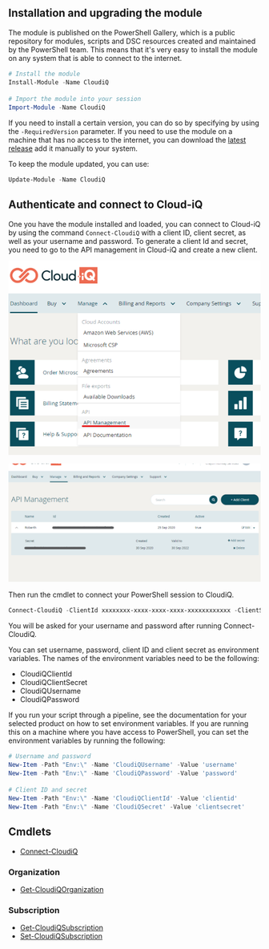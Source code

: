 ## Installation and upgrading the module

The module is published on the PowerShell Gallery, which is a public repository for modules, scripts and DSC resources created and maintained by the PowerShell team. This means that it's very easy to install the module on any system that is able to connect to the internet.

```powershell
# Install the module
Install-Module -Name CloudiQ

# Import the module into your session
Import-Module -Name CloudiQ
```

If you need to install a certain version, you can do so by specifying by using the ```-RequiredVersion``` parameter. If you need to use the module on a machine that has no access to the internet, you can download the [latest release](https://github.com/CrayonGroup/Crayon.Cloud-iQ.PowerShell/releases) add it manually to your system. 

To keep the module updated, you can use:

```powershell
Update-Module -Name CloudiQ
```

## Authenticate and connect to Cloud-iQ

One you have the module installed and loaded, you can connect to Cloud-iQ by using the command ```Connect-CloudiQ``` with a client ID, client secret, as well as your username and password. To generate a client Id and secret, you need to go to the API management in Cloud-iQ and create a new client.

![](img/01-api-management-menu.png)

![](img/02-api-management-client.png)

Then run the cmdlet to connect your PowerShell session to CloudiQ.

```powershell
Connect-CloudiQ -ClientId xxxxxxxx-xxxx-xxxx-xxxx-xxxxxxxxxxxx -ClientSecret xxxxxxxx-xxxx-xxxx-xxxx-xxxxxxxxxxxx
```

You will be asked for your username and password after running Connect-CloudiQ.

You can set username, password, client ID and client secret as environment variables. The names of the environment variables need to be the following:

* CloudiQClientId
* CloudiQClientSecret
* CloudiQUsername
* CloudiQPassword

If you run your script through a pipeline, see the documentation for your selected product on how to set environment variables. If you are running this on a machine where you have access to PowerShell, you can set the environment variables by running the following:

```powershell
# Username and password
New-Item -Path "Env:\" -Name 'CloudiQUsername' -Value 'username'
New-Item -Path "Env:\" -Name 'CloudiQPassword' -Value 'password'

# Client ID and secret
New-Item -Path "Env:\" -Name 'CloudiQClientId' -Value 'clientid'
New-Item -Path "Env:\" -Name 'CloudiQSecret' -Value 'clientsecret'
```

## Cmdlets

* [Connect-CloudiQ](functions/Connect-CloudiQ.md)

### Organization

* [Get-CloudiQOrganization](functions/Get-CloudiQOrganization.md)

### Subscription

* [Get-CloudiQSubscription](functions/Get-CloudiQSubscription.md)
* [Set-CloudiQSubscription](functions/Set-CloudiQSubscription.md)